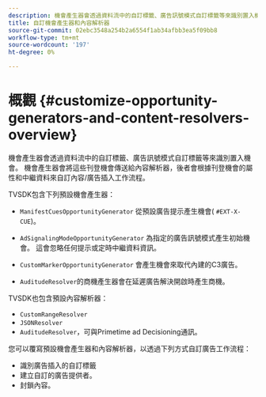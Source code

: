 ```yaml
---
description: 機會產生器會透過資料流中的自訂標籤、廣告訊號模式自訂標籤等來識別置入機會。 機會產生器會將這些刊登機會傳送給內容解析器，後者會根據刊登機會的屬性和中繼資料來自訂內容/廣告插入工作流程。
title: 自訂機會產生器和內容解析器
source-git-commit: 02ebc3548a254b2a6554f1ab34afbb3ea5f09bb8
workflow-type: tm+mt
source-wordcount: '197'
ht-degree: 0%

---
```


# 概觀 {#customize-opportunity-generators-and-content-resolvers-overview}

機會產生器會透過資料流中的自訂標籤、廣告訊號模式自訂標籤等來識別置入機會。 機會產生器會將這些刊登機會傳送給內容解析器，後者會根據刊登機會的屬性和中繼資料來自訂內容/廣告插入工作流程。

TVSDK包含下列預設機會產生器：

* `ManifestCuesOpportunityGenerator` 從預設廣告提示產生機會( `#EXT-X-CUE`)。

* `AdSignalingModeOpportunityGenerator` 為指定的廣告訊號模式產生初始機會。 這會忽略任何提示或定時中繼資料資訊。
* `CustomMarkerOpportunityGenerator` 會產生機會來取代內建的C3廣告。
* `AuditudeResolver`的商機產生器會在延遲廣告解決開啟時產生商機。

TVSDK也包含預設內容解析器：

* `CustomRangeResolver`
* `JSONResolver`
* `AuditudeResolver`，可與Primetime ad Decisioning通訊。

您可以覆寫預設機會產生器和內容解析器，以透過下列方式自訂廣告工作流程：

* 識別廣告插入的自訂標籤
* 建立自訂的廣告提供者。
* 封鎖內容。
